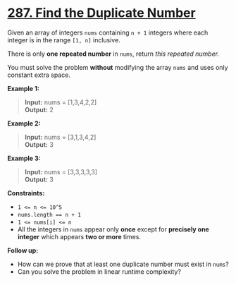 # **[287. Find the Duplicate Number](https://leetcode.com/problems/find-the-duplicate-number/description/)**

Given an array of integers `nums` containing `n + 1` integers where each integer is in the range `[1, n]` inclusive.

There is only **one repeated number** in `nums`, return *this repeated number.*

You must solve the problem **without** modifying the array `nums` and uses only constant extra space.

**Example 1:**

> **Input:** nums = [1,3,4,2,2]  
> **Output:** 2

**Example 2:**

> **Input:** nums = [3,1,3,4,2]  
> **Output:** 3

**Example 3:**

> **Input:** nums = [3,3,3,3,3]  
> **Output:** 3

**Constraints:**

- `1 <= n <= 10^5`
- `nums.length == n + 1`
- `1 <= nums[i] <= n`
- All the integers in `nums` appear only **once** except for **precisely one integer** which appears **two or more** times.

**Follow up:** 

- How can we prove that at least one duplicate number must exist in `nums`?
- Can you solve the problem in linear runtime complexity?